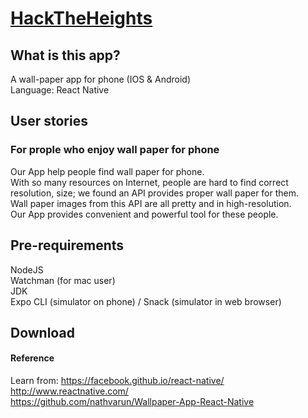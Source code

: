 # [HackTheHeights](http://hacktheheights.com/)   

## What is this app?    
A wall-paper app for phone (IOS & Android)      
Language: React Native     

## User stories   
### For prople who enjoy wall paper for phone    
Our App help people find wall paper for phone.   
With so many resources on Internet, people are hard to find correct resolution, size; we found an API provides proper wall paper for them.  
Wall paper images from this API are all pretty and in high-resolution.    
Our App provides convenient and powerful tool for these people.   


## Pre-requirements    
NodeJS     
Watchman (for mac user)    
JDK    
Expo CLI (simulator on phone) / Snack (simulator in web browser)   

## Download   



#### Reference   
Learn from: 
https://facebook.github.io/react-native/    
http://www.reactnative.com/   
https://github.com/nathvarun/Wallpaper-App-React-Native     




